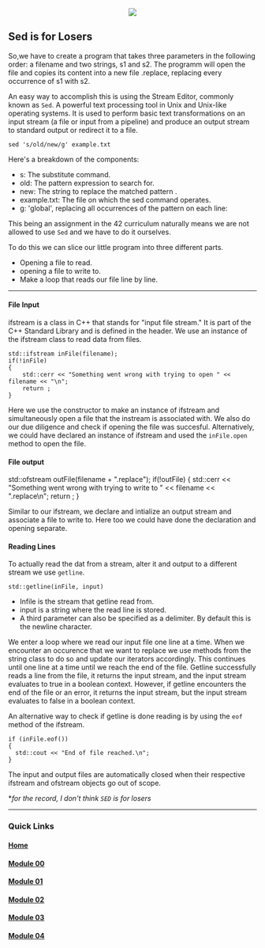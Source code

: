 <div align="center">
  <img src="https://i.imgur.com/9RRWFs4.png">
</div>

## Sed is for Losers
So,we have to create a program that takes three parameters in the following order: a filename and two strings, s1 and s2.
The programm will open the file <filename> and copies its content into a new file <filename>.replace, replacing every occurrence of s1 with s2.  

An easy way to accomplish this is using the Stream Editor, commonly known as `Sed`. A powerful text processing tool in Unix and Unix-like operating systems. It is used to perform basic text transformations on an input stream (a file or input from a pipeline) and produce an output stream to standard output or redirect it to a file.  

`sed 's/old/new/g' example.txt`

Here's a breakdown of the components:

- s: The substitute command.
- old: The pattern expression to search for.
- new: The string to replace the matched pattern .
- example.txt: The file on which the sed command operates.
- g: 'global', replacing all occurrences of the pattern on each line:

This being an assignment in the 42 curriculum naturally means we are not allowed to use `Sed` and we have to do it ourselves.

To do this we can slice our little program into three different parts. 
- Opening a file to read.
- opening a file to write to.
- Make a loop that reads our file line by line.

---

#### File Input
ifstream is a class in C++ that stands for "input file stream." It is part of the C++ Standard Library and is defined in the <fstream> header. We use an instance of the ifstream class to read data from files.

```
std::ifstream inFile(filename);
if(!inFile)
{
    std::cerr << "Something went wrong with trying to open " << filename << "\n";
    return ;
}
```

Here we use the constructor to make an instance of ifstream and simultaneously open a file that the instream is associated with. We also do our due diligence and check if opening the file was succesful.
Alternatively, we could have declared an instance of ifstream and used the `inFile.open` method to open the file.

#### File output

std::ofstream outFile(filename + ".replace");
if(!outFile)
{
    std::cerr << "Something went wrong with trying to write to " << filename << ".replace\n";
    return ;
}

Similar to our ifstream, we declare and intialize an output stream and associate a file to write to. Here too we could have done the declaration and opening separate.

#### Reading Lines

To actually read the dat from a stream, alter it and output to a different stream we use `getline`.

`std::getline(inFile, input)`
- Infile is the stream that getline read from.
- input is a string where the read line is stored.
- A third parameter can also be specified as a delimiter. By default this is the newline character.

We enter a loop where we read our input file one line at a time. When we encounter an occurence that we want to replace we use methods from the string class to do so and update our iterators accordingly. This continues until one line at a time until we reach the end of the file.
Getline successfully reads a line from the file, it returns the input stream, and the input stream evaluates to true in a boolean context.
However, if getline encounters the end of the file or an error, it returns the input stream, but the input stream evaluates to false in a boolean context.

An alternative way to check if getline is done reading is by using the `eof` method of the ifstream.

```    
if (inFile.eof())
{
  std::cout << "End of file reached.\n";
}
```

The input and output files are automatically closed when their respective ifstream and ofstream objects go out of scope.


**for the record, I don't think `SED` is for losers*

---
### Quick Links  

#### [Home](https://github.com/arommers/CPP_Modules)
#### [Module 00](https://github.com/arommers/CPP_Modules/tree/master/00)

#### [Module 01](https://github.com/arommers/CPP_Modules/tree/master/01)

#### [Module 02](https://github.com/arommers/CPP_Modules/tree/master/02)

#### [Module 03](https://github.com/arommers/CPP_Modules/tree/master/03)

#### [Module 04](https://github.com/arommers/CPP_Modules/tree/master/04)
